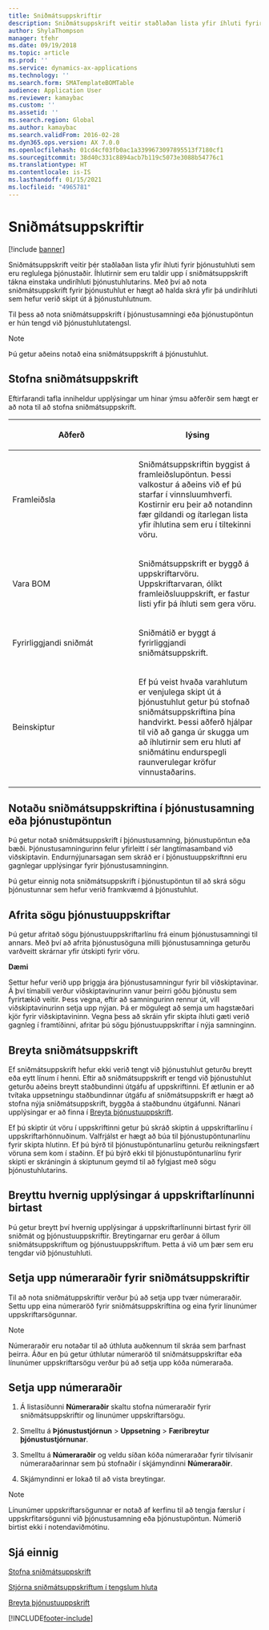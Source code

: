 ```yaml
---
title: Sniðmátsuppskriftir
description: Sniðmátsuppskrift veitir staðlaðan lista yfir íhluti fyrir þjónustuhluti sem eru reglulega þjónustaðir.
author: ShylaThompson
manager: tfehr
ms.date: 09/19/2018
ms.topic: article
ms.prod: ''
ms.service: dynamics-ax-applications
ms.technology: ''
ms.search.form: SMATemplateBOMTable
audience: Application User
ms.reviewer: kamaybac
ms.custom: ''
ms.assetid: ''
ms.search.region: Global
ms.author: kamaybac
ms.search.validFrom: 2016-02-28
ms.dyn365.ops.version: AX 7.0.0
ms.openlocfilehash: 01cd4cf03fb0ac1a3399673097895513f7180cf1
ms.sourcegitcommit: 38d40c331c8894acb7b119c5073e3088b54776c1
ms.translationtype: HT
ms.contentlocale: is-IS
ms.lasthandoff: 01/15/2021
ms.locfileid: "4965781"
---
```

# <a name="template-boms"></a>Sniðmátsuppskriftir    

[!include [banner](../includes/banner.md)]


Sniðmátsuppskrift veitir þér staðlaðan lista yfir íhluti fyrir þjónustuhluti sem eru reglulega þjónustaðir. Íhlutirnir sem eru taldir upp í sniðmátsuppskrift tákna einstaka undiríhluti þjónustuhlutarins. Með því að nota sniðmátsuppskrift fyrir þjónustuhlut er hægt að halda skrá yfir þá undiríhluti sem hefur verið skipt út á þjónustuhlutnum.

Til þess að nota sniðmátsuppskrift í þjónustusamningi eða þjónustupöntun er hún tengd við þjónustuhlutatengsl.


> [!NOTE]
> <P>Þú getur aðeins notað eina sniðmátsuppskrift á þjónustuhlut.</P>

## <a name="create-a-template-bom"></a>Stofna sniðmátsuppskrift

Eftirfarandi tafla inniheldur upplýsingar um hinar ýmsu aðferðir sem hægt er að nota til að stofna sniðmátsuppskrift.

<table>
<colgroup>
<col style="width: 50%" />
<col style="width: 50%" />
</colgroup>
<thead>
<tr class="header">
<th><p>Aðferð</p></th>
<th><p>lýsing</p></th>
</tr>
</thead>
<tbody>
<tr class="odd">
<td><p>Framleiðsla</p></td>
<td><p>Sniðmátsuppskriftin byggist á framleiðslupöntun. Þessi valkostur á aðeins við ef þú starfar í vinnsluumhverfi. Kostirnir eru þeir að notandinn fær gildandi og ítarlegan lista yfir íhlutina sem eru í tiltekinni vöru.</p></td>
</tr>
<tr class="even">
<td><p>Vara BOM</p></td>
<td><p>Sniðmátsuppskrift er byggð á uppskriftarvöru. Uppskriftarvaran, ólíkt framleiðsluuppskrift, er fastur listi yfir þá íhluti sem gera vöru.</p></td>
</tr>
<tr class="odd">
<td><p>Fyrirliggjandi sniðmát</p></td>
<td><p>Sniðmátið er byggt á fyrirliggjandi sniðmátsuppskrift.</p></td>
</tr>
<tr class="even">
<td><p>Beinskiptur</p></td>
<td><p>Ef þú veist hvaða varahlutum er venjulega skipt út á þjónustuhlut getur þú stofnað sniðmátsuppskriftina þína handvirkt. Þessi aðferð hjálpar til við að ganga úr skugga um að íhlutirnir sem eru hluti af sniðmátinu endurspegli raunverulegar kröfur vinnustaðarins.</p></td>
</tr>
</tbody>
</table>


## <a name="apply-the-template-bom-to-a-service-agreement-or-service-order"></a>Notaðu sniðmátsuppskriftina í þjónustusamning eða þjónustupöntun

Þú getur notað sniðmátsuppskrift í þjónustusamning, þjónustupöntun eða bæði. Þjónustusamningurinn felur yfirleitt í sér langtímasamband við viðskiptavin. Endurnýjunarsagan sem skráð er í þjónustuuppskriftnni eru gagnlegar upplýsingar fyrir þjónustusamninginn.

Þú getur einnig nota sniðmátsuppskrift í þjónustupöntun til að skrá sögu þjónustunnar sem hefur verið framkvæmd á þjónustuhlut.

## <a name="copy-the-history-of-a-service-bom"></a>Afrita sögu þjónustuuppskriftar

Þú getur afritað sögu þjónustuuppskriftarlínu frá einum þjónustusamningi til annars. Með því að afrita þjónustusöguna milli þjónustusamninga geturðu varðveitt skrárnar yfir útskipti fyrir vöru.

**Dæmi**

Settur hefur verið upp þriggja ára þjónustusamningur fyrir bíl viðskiptavinar. Á því tímabili verður viðskiptavinurinn vanur þeirri góðu þjónustu sem fyrirtækið veitir. Þess vegna, eftir að samningurinn rennur út, vill viðskiptavinurinn setja upp nýjan. Þá er mögulegt að semja um hagstæðari kjör fyrir viðskiptavininn. Vegna þess að skráin yfir skipta íhluti gæti verið gagnleg í framtíðinni, afritar þú sögu þjónustuuppskriftar í nýja samninginn.

## <a name="modify-the-template-bom"></a>Breyta sniðmátsuppskrift

Ef sniðmátsuppskrift hefur ekki verið tengt við þjónustuhlut geturðu breytt eða eytt línum í henni. Eftir að sniðmátsuppskrift er tengd við þjónustuhlut geturðu aðeins breytt staðbundinni útgáfu af uppskriftinni. Ef ætlunin er að tvítaka uppsetningu staðbundinnar útgáfu af sniðmátsuppskrift er hægt að stofna nýja sniðmátsuppskrift, byggða á staðbundnu útgáfunni. Nánari upplýsingar er að finna í [Breyta þjónustuuppskrift](modify-service-bom.md).

Ef þú skiptir út vöru í uppskriftinni getur þú skráð skiptin á uppskriftarlínu í uppskriftarhönnuðinum. Valfrjálst er hægt að búa til þjónustupöntunarlínu fyrir skipta hlutinn. Ef þú býrð til þjónustupöntunarlínu geturðu reikningsfært vöruna sem kom í staðinn. Ef þú býrð ekki til þjónustupöntunarlínu fyrir skipti er skráningin á skiptunum geymd til að fylgjast með sögu þjónustuhlutarins.

## <a name="change-how-information-on-the-bom-line-is-displayed"></a>Breyttu hvernig upplýsingar á uppskriftarlínunni birtast

Þú getur breytt því hvernig upplýsingar á uppskriftarlínunni birtast fyrir öll sniðmát og þjónustuuppskriftir. Breytingarnar eru gerðar á öllum sniðmátsuppskriftum og þjónustuuppskriftum. Þetta á við um þær sem eru tengdar við þjónustuhluti.

## <a name="set-up-number-sequences-for-template-boms"></a>Setja upp númeraraðir fyrir sniðmátsuppskriftir

Til að nota sniðmátuppskriftir verður þú að setja upp tvær númeraraðir. Settu upp eina númeraröð fyrir sniðmátsuppskriftina og eina fyrir línunúmer uppskriftarsögunnar.


> [!NOTE]
> <P>Númeraraðir eru notaðar til að úthluta auðkennum til skráa sem þarfnast þeirra. Áður en þú getur úthlutar númeraröð til sniðmátsuppskriftar eða línunúmer uppskriftarsögu verður þú að setja upp kóða númeraraða.</P>


## <a name="set-up-number-sequences"></a>Setja upp númeraraðir

1.  Á listasíðunni **Númeraraðir** skaltu stofna númeraraðir fyrir sniðmátsuppskriftir og línunúmer uppskriftarsögu. 

2.  Smelltu á **Þjónustustjórnun** \> **Uppsetning** \> **Færibreytur þjónustustjórnunar**.

3.  Smelltu á **Númeraraðir** og veldu síðan kóða númeraraðar fyrir tilvísanir númeraraðarinnar sem þú stofnaðir í skjámyndinni **Númeraraðir**.

4.  Skjámyndinni er lokað til að vista breytingar.


> [!NOTE]
> <P>Línunúmer uppskriftarsögunnar er notað af kerfinu til að tengja færslur í uppskrfitarsögunni við þjónustusamning eða þjónustupöntun. Númerið birtist ekki í notendaviðmótinu.</P>



## <a name="see-also"></a>Sjá einnig

[Stofna sniðmátsuppskrift](create-template-bom.md)

[Stjórna sniðmátsuppskriftum í tengslum hluta](manage-template-boms-on-object-relations.md)

[Breyta þjónustuuppskrift](modify-service-bom.md)

 




[!INCLUDE[footer-include](../../includes/footer-banner.md)]